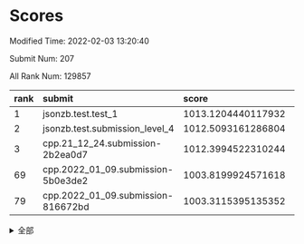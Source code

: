 # Scores

Modified Time: 2022-02-03 13:20:40

Submit Num: 207

All Rank Num: 129857

| rank |               submit               |       score        |       sigma        | pk_num |
| :--- | :--------------------------------- | :----------------- | :----------------- | :----- |
| 1    | jsonzb.test.test_1                 | 1013.1204440117932 | 0.8249895019335747 | 2507   |
| 2    | jsonzb.test.submission_level_4     | 1012.5093161286804 | 0.8234442790931933 | 2503   |
| 3    | cpp.21_12_24.submission-2b2ea0d7   | 1012.3994522310244 | 0.7937382384588662 | 2511   |
| 69   | cpp.2022_01_09.submission-5b0e3de2 | 1003.8199924571618 | 0.7204273630659754 | 2506   |
| 79   | cpp.2022_01_09.submission-816672bd | 1003.3115395135352 | 0.7125472724394849 | 2513   |


<details>
<summary>全部</summary>

| rank |                 submit                 |       score        |       sigma        | pk_num |
| :--- | :------------------------------------- | :----------------- | :----------------- | :----- |
| 1    | jsonzb.test.test_1                     | 1013.1204440117932 | 0.8249895019335747 | 2507   |
| 2    | jsonzb.test.submission_level_4         | 1012.5093161286804 | 0.8234442790931933 | 2503   |
| 3    | cpp.21_12_24.submission-2b2ea0d7       | 1012.3994522310244 | 0.7937382384588662 | 2511   |
| 4    | gobigger.level_3.submission_level_3_13 | 1011.9638626706959 | 0.7740348492000807 | 2511   |
| 5    | gobigger.level_3.submission_level_3_9  | 1011.3696639156832 | 0.7654606785185379 | 2511   |
| 6    | gobigger.level_3.submission_level_3_30 | 1011.3538543523653 | 0.7735942869151166 | 2510   |
| 7    | gobigger.level_3.submission_level_3_33 | 1011.2735592297909 | 0.8005299369121737 | 2512   |
| 8    | gobigger.level_3.submission_level_3_19 | 1011.0133005472875 | 0.7666210436032569 | 2508   |
| 9    | gobigger.level_3.submission_level_3_18 | 1010.9235360495578 | 0.7463457618025073 | 2511   |
| 10   | gobigger.level_3.submission_level_3_16 | 1010.9003919050549 | 0.7601500425463382 | 2503   |
| 11   | gobigger.level_3.submission_level_3_21 | 1010.8254247125811 | 0.7752501104251527 | 2510   |
| 12   | gobigger.level_3.submission_level_3_25 | 1010.8129792020658 | 0.7628382896765432 | 2509   |
| 13   | gobigger.level_3.submission_level_3_35 | 1010.8001448014803 | 0.7730810377716115 | 2513   |
| 14   | gobigger.level_3.submission_level_3_1  | 1010.7461474576495 | 0.7698706695262321 | 2504   |
| 15   | gobigger.level_3.submission_level_3_3  | 1010.7212142219564 | 0.7656926234642789 | 2508   |
| 16   | gobigger.level_3.submission_level_3_34 | 1010.5944551385546 | 0.7666003762799297 | 2512   |
| 17   | gobigger.level_3.submission_level_3_32 | 1010.5387892567284 | 0.7638426990395937 | 2511   |
| 18   | gobigger.level_3.submission_level_3_14 | 1010.5182626929302 | 0.7570699872079386 | 2515   |
| 19   | gobigger.level_3.submission_level_3_17 | 1010.4622232804568 | 0.7786860223551049 | 2507   |
| 20   | gobigger.level_3.submission_level_3_36 | 1010.4190121739897 | 0.7614615961473344 | 2509   |
| 21   | gobigger.level_3.submission_level_3_37 | 1010.363120909217  | 0.7584347844304951 | 2507   |
| 22   | gobigger.level_3.submission_level_3_31 | 1010.3060077175836 | 0.7765595716416939 | 2513   |
| 23   | gobigger.level_3.submission_level_3_20 | 1010.3007514627878 | 0.765055919654746  | 2516   |
| 24   | gobigger.level_3.submission_level_3_11 | 1010.2341943864672 | 0.7686610050582774 | 2512   |
| 25   | gobigger.level_3.submission_level_3_26 | 1010.1890668887655 | 0.7603616900150785 | 2507   |
| 26   | gobigger.level_3.submission_level_3_38 | 1010.1533001262851 | 0.7648994111565469 | 2505   |
| 27   | gobigger.level_3.submission_level_3_29 | 1010.1352100655392 | 0.7624782302116878 | 2504   |
| 28   | gobigger.level_3.submission_level_3_47 | 1010.0205999668807 | 0.7587663461436219 | 2511   |
| 29   | gobigger.level_3.submission_level_3_41 | 1009.9448614506385 | 0.7560569460951664 | 2506   |
| 30   | gobigger.level_3.submission_level_3_6  | 1009.896997484961  | 0.761640690748111  | 2510   |
| 31   | gobigger.level_3.submission_level_3_44 | 1009.8884823321189 | 0.7609261657959135 | 2510   |
| 32   | gobigger.level_3.submission_level_3_28 | 1009.8785369875092 | 0.7877157880140766 | 2510   |
| 33   | gobigger.level_3.submission_level_3_49 | 1009.8229618473686 | 0.7549978889455026 | 2507   |
| 34   | gobigger.level_3.submission_level_3_0  | 1009.6787173350278 | 0.7633429957511975 | 2508   |
| 35   | gobigger.level_3.submission_level_3_10 | 1009.6489538178572 | 0.778850924652666  | 2512   |
| 36   | gobigger.level_3.submission_level_3_12 | 1009.6210917583933 | 0.765550060001651  | 2511   |
| 37   | gobigger.level_3.submission_level_3_46 | 1009.6056067794443 | 0.7578550871593662 | 2510   |
| 38   | gobigger.level_3.submission_level_3_40 | 1009.5282776217216 | 0.7557243454251055 | 2508   |
| 39   | gobigger.level_3.submission_level_3_7  | 1009.469170417783  | 0.7736171130490667 | 2511   |
| 40   | gobigger.level_3.submission_level_3_22 | 1009.4673309575926 | 0.7572464384057882 | 2508   |
| 41   | gobigger.level_3.submission_level_3_23 | 1009.4194127078921 | 0.7464004689062895 | 2509   |
| 42   | gobigger.level_3.submission_level_3_5  | 1009.3297582048463 | 0.7820475056190435 | 2510   |
| 43   | gobigger.level_3.submission_level_3_27 | 1009.2818785680557 | 0.7564476743818949 | 2512   |
| 44   | gobigger.level_3.submission_level_3_4  | 1009.2642143456194 | 0.7485312267187599 | 2511   |
| 45   | gobigger.level_3.submission_level_3_24 | 1009.1946912331924 | 0.7710456545154685 | 2502   |
| 46   | gobigger.level_3.submission_level_3_39 | 1009.1382408945581 | 0.754641310930147  | 2507   |
| 47   | gobigger.level_3.submission_level_3_48 | 1009.0917459342252 | 0.7366629981817411 | 2504   |
| 48   | gobigger.level_3.submission_level_3_45 | 1008.8996260825115 | 0.7349455834299294 | 2510   |
| 49   | gobigger.level_3.submission_level_3_2  | 1008.8994819274394 | 0.7418516521523779 | 2511   |
| 50   | gobigger.level_3.submission_level_3_8  | 1008.8661983565773 | 0.735571350143769  | 2511   |
| 51   | gobigger.level_3.submission_level_3_43 | 1008.7424212386964 | 0.7427114087142112 | 2513   |
| 52   | gobigger.level_3.submission_level_3_42 | 1008.434274384248  | 0.7423947480455352 | 2512   |
| 53   | gobigger.level_3.submission_level_3_15 | 1008.1603558970183 | 0.7281719001469403 | 2507   |
| 54   | gobigger.level_1.submission_level_1_5  | 1004.9591125235632 | 0.7349991857809344 | 2513   |
| 55   | gobigger.level_1.submission_level_1_7  | 1004.8853313591088 | 0.726497959952762  | 2506   |
| 56   | gobigger.level_1.submission_level_1_21 | 1004.7449704345773 | 0.7096192864208457 | 2509   |
| 57   | gobigger.level_1.submission_level_1_49 | 1004.4188064456742 | 0.7204400266041849 | 2510   |
| 58   | gobigger.level_1.submission_level_1_31 | 1004.3334713839733 | 0.7138635097390951 | 2510   |
| 59   | gobigger.level_1.submission_level_1_32 | 1004.2633899932089 | 0.7236271916669447 | 2510   |
| 60   | gobigger.level_1.submission_level_1_15 | 1004.2441849730932 | 0.7126499933301734 | 2511   |
| 61   | gobigger.level_1.submission_level_1_48 | 1004.1803271403705 | 0.7277750275300494 | 2509   |
| 62   | gobigger.level_1.submission_level_1_18 | 1004.0834922865016 | 0.7261535605698668 | 2512   |
| 63   | gobigger.level_1.submission_level_1_9  | 1004.0610188149722 | 0.7270822080871637 | 2509   |
| 64   | gobigger.level_1.submission_level_1_37 | 1003.9974780950532 | 0.7152121615063826 | 2508   |
| 65   | gobigger.level_1.submission_level_1_39 | 1003.936789331773  | 0.7232956649315183 | 2509   |
| 66   | gobigger.level_1.submission_level_1_42 | 1003.9364846044125 | 0.72192706142308   | 2505   |
| 67   | gobigger.level_1.submission_level_1_24 | 1003.8585959040778 | 0.7159855387330849 | 2512   |
| 68   | gobigger.level_1.submission_level_1_45 | 1003.8254376658651 | 0.7251258625627448 | 2505   |
| 69   | cpp.2022_01_09.submission-5b0e3de2     | 1003.8199924571618 | 0.7204273630659754 | 2506   |
| 70   | gobigger.level_1.submission_level_1_1  | 1003.7949144890742 | 0.7236140055866864 | 2508   |
| 71   | gobigger.level_1.submission_level_1_26 | 1003.7659669991257 | 0.7093648482065167 | 2508   |
| 72   | gobigger.level_1.submission_level_1_16 | 1003.691526059183  | 0.7211153645549436 | 2509   |
| 73   | gobigger.level_1.submission_level_1_23 | 1003.6669900885504 | 0.7119280933356114 | 2505   |
| 74   | gobigger.level_1.submission_level_1_13 | 1003.664758882008  | 0.7221549174307269 | 2505   |
| 75   | gobigger.level_1.submission_level_1_43 | 1003.631710167467  | 0.7189819031823265 | 2515   |
| 76   | gobigger.level_1.submission_level_1_4  | 1003.5995944564685 | 0.7249359229148314 | 2510   |
| 77   | gobigger.level_1.submission_level_1_10 | 1003.508749971357  | 0.7295903151589347 | 2511   |
| 78   | gobigger.level_1.submission_level_1_19 | 1003.4280417392225 | 0.7120490608963591 | 2514   |
| 79   | cpp.2022_01_09.submission-816672bd     | 1003.3115395135352 | 0.7125472724394849 | 2513   |
| 80   | gobigger.level_1.submission_level_1_47 | 1003.271937897768  | 0.7127521602079921 | 2513   |
| 81   | gobigger.level_1.submission_level_1_40 | 1003.2652482963192 | 0.7146690385284962 | 2506   |
| 82   | gobigger.level_1.submission_level_1_41 | 1003.2611915200106 | 0.7141093953376964 | 2505   |
| 83   | gobigger.level_1.submission_level_1_36 | 1003.2345302519041 | 0.7128134865853716 | 2507   |
| 84   | gobigger.level_1.submission_level_1_3  | 1003.2279391803438 | 0.7107569220482299 | 2504   |
| 85   | gobigger.level_1.submission_level_1_22 | 1003.1980811702311 | 0.7239142294538031 | 2511   |
| 86   | gobigger.level_1.submission_level_1_29 | 1003.1849644453066 | 0.7170571196659103 | 2511   |
| 87   | gobigger.level_1.submission_level_1_0  | 1003.1296464580682 | 0.7154876845196603 | 2508   |
| 88   | gobigger.level_1.submission_level_1_28 | 1003.0505038386908 | 0.709928347718963  | 2508   |
| 89   | gobigger.level_1.submission_level_1_34 | 1003.0147195126128 | 0.7170095466704876 | 2512   |
| 90   | gobigger.level_1.submission_level_1_6  | 1002.9838447361426 | 0.7188819446745628 | 2507   |
| 91   | gobigger.level_1.submission_level_1_8  | 1002.9381956530513 | 0.7148903648264938 | 2512   |
| 92   | gobigger.level_1.submission_level_1_38 | 1002.9132841840594 | 0.7139933952904687 | 2508   |
| 93   | gobigger.level_1.submission_level_1_20 | 1002.8990031921553 | 0.7281607896931097 | 2509   |
| 94   | gobigger.level_1.submission_level_1_35 | 1002.8976824684581 | 0.7222708265069516 | 2507   |
| 95   | gobigger.level_1.submission_level_1_14 | 1002.6474675971733 | 0.7154420929819746 | 2507   |
| 96   | gobigger.level_1.submission_level_1_30 | 1002.647250802278  | 0.7244849797434526 | 2516   |
| 97   | gobigger.level_1.submission_level_1_17 | 1002.6458310443711 | 0.720670798728685  | 2510   |
| 98   | gobigger.level_1.submission_level_1_44 | 1002.5033218012121 | 0.7124354902647111 | 2506   |
| 99   | gobigger.level_1.submission_level_1_11 | 1002.4660827682076 | 0.7020357510320399 | 2513   |
| 100  | gobigger.level_1.submission_level_1_33 | 1002.4420553022592 | 0.7167235344546249 | 2510   |
| 101  | gobigger.level_1.submission_level_1_46 | 1002.4251455588726 | 0.7139414074925274 | 2511   |
| 102  | gobigger.level_1.submission_level_1_2  | 1002.3616593074128 | 0.7225226609711107 | 2512   |
| 103  | gobigger.level_1.submission_level_1_12 | 1002.285583359893  | 0.7141799189884919 | 2503   |
| 104  | gobigger.level_1.submission_level_1_27 | 1002.2672491162924 | 0.710383200454796  | 2507   |
| 105  | gobigger.level_1.submission_level_1_25 | 1002.0068461432155 | 0.7042880074511114 | 2509   |
| 106  | gobigger.random.submission_random_5    | 997.0667736501674  | 0.7189320189968801 | 2515   |
| 107  | gobigger.random.submission_random_12   | 996.7749196536602  | 0.7046602032763016 | 2513   |
| 108  | gobigger.random.submission_random_30   | 996.7381319069685  | 0.7064323568299179 | 2509   |
| 109  | gobigger.random.submission_random_18   | 996.7379175291859  | 0.7039694113927127 | 2506   |
| 110  | gobigger.random.submission_random_25   | 996.6101859742357  | 0.7056129230406445 | 2512   |
| 111  | gobigger.random.submission_random_35   | 996.5168420361573  | 0.7124438391671234 | 2506   |
| 112  | gobigger.random.submission_random_8    | 996.4856273323388  | 0.7053597783523357 | 2506   |
| 113  | gobigger.random.submission_random_1    | 996.4636957250877  | 0.7140975410138064 | 2512   |
| 114  | gobigger.random.submission_random_33   | 996.3491769748802  | 0.7107218754303294 | 2508   |
| 115  | gobigger.random.submission_random_6    | 996.3483814167615  | 0.7153211347104561 | 2511   |
| 116  | gobigger.random.submission_random_14   | 996.3471449682679  | 0.716653321933185  | 2507   |
| 117  | gobigger.random.submission_random_38   | 996.2396541011736  | 0.7142260811948673 | 2504   |
| 118  | gobigger.random.submission_random_17   | 996.236448671409   | 0.6893325048527783 | 2510   |
| 119  | gobigger.random.submission_random_37   | 996.2141623104501  | 0.7039633694103572 | 2510   |
| 120  | gobigger.random.submission_random_41   | 996.1614055788855  | 0.7286223043855046 | 2510   |
| 121  | gobigger.random.submission_random_27   | 996.1151625702056  | 0.7139133441106158 | 2508   |
| 122  | gobigger.random.submission_random_32   | 996.0361001111529  | 0.7188664708749253 | 2516   |
| 123  | gobigger.random.submission_random_7    | 995.9982095936103  | 0.7054786268304389 | 2507   |
| 124  | gobigger.random.submission_random_2    | 995.9565659137645  | 0.7240687994632276 | 2508   |
| 125  | gobigger.random.submission_random_13   | 995.9012841760565  | 0.7041590040768961 | 2510   |
| 126  | gobigger.random.submission_random_48   | 995.8516405803557  | 0.7035907050489205 | 2510   |
| 127  | gobigger.random.submission_random_28   | 995.7692669198677  | 0.7154002408806607 | 2511   |
| 128  | gobigger.random.submission_random_24   | 995.7664059624674  | 0.7088879648116871 | 2510   |
| 129  | gobigger.random.submission_random_29   | 995.738779490606   | 0.7091143249628465 | 2515   |
| 130  | gobigger.random.submission_random_36   | 995.7356402491578  | 0.7134682894286254 | 2508   |
| 131  | gobigger.random.submission_random_21   | 995.7264239791726  | 0.7112449624249956 | 2507   |
| 132  | gobigger.random.submission_random_49   | 995.6835218243158  | 0.7106473280449319 | 2510   |
| 133  | gobigger.random.submission_random_10   | 995.6812400130061  | 0.7118589034795663 | 2513   |
| 134  | gobigger.random.submission_random_9    | 995.6747365350172  | 0.7148247466857113 | 2501   |
| 135  | gobigger.random.submission_random_19   | 995.6746902476001  | 0.7016533336590756 | 2509   |
| 136  | gobigger.random.submission_random_46   | 995.6237567200068  | 0.7272448687087508 | 2506   |
| 137  | gobigger.random.submission_random_4    | 995.5915015638891  | 0.7099888907997144 | 2512   |
| 138  | gobigger.random.submission_random_47   | 995.5836815376118  | 0.7179202831408293 | 2509   |
| 139  | gobigger.random.submission_random_31   | 995.5210780952825  | 0.7180269174996322 | 2511   |
| 140  | gobigger.random.submission_random_34   | 995.4999439095488  | 0.7237862974436509 | 2511   |
| 141  | gobigger.random.submission_random_45   | 995.3838448741358  | 0.7043369516345365 | 2511   |
| 142  | gobigger.random.submission_random_22   | 995.3153576188216  | 0.7186408693967222 | 2508   |
| 143  | gobigger.random.submission_random_15   | 995.3084524191819  | 0.7146679569310864 | 2507   |
| 144  | gobigger.random.submission_random_39   | 995.2435007907985  | 0.6997844935043415 | 2509   |
| 145  | gobigger.random.submission_random_3    | 995.1868961926335  | 0.7139050983777652 | 2509   |
| 146  | gobigger.random.submission_random_44   | 995.1211576945022  | 0.715047711934953  | 2510   |
| 147  | gobigger.random.submission_random_20   | 995.0623090588557  | 0.7036366459284725 | 2506   |
| 148  | gobigger.random.submission_random_26   | 994.9578162348881  | 0.7188529075790382 | 2508   |
| 149  | gobigger.random.submission_random_23   | 994.9150983368044  | 0.7203009598678869 | 2508   |
| 150  | gobigger.random.submission_random_40   | 994.8903623791554  | 0.7124187629915947 | 2512   |
| 151  | gobigger.random.submission_random_43   | 994.7769617014989  | 0.7213923144475931 | 2513   |
| 152  | gobigger.random.submission_random_16   | 994.7647206894687  | 0.7216507426379948 | 2509   |
| 153  | gobigger.random.submission_random_0    | 994.7596747348667  | 0.7214566266478085 | 2507   |
| 154  | gobigger.random.submission_random_11   | 994.7544645433157  | 0.7271034703961962 | 2513   |
| 155  | gobigger.random.submission_random_42   | 994.563232730066   | 0.7135491715525232 | 2515   |
| 156  | gobigger.level_2.submission_level_2_2  | 994.0740586362376  | 0.7342470976846989 | 2507   |
| 157  | gobigger.level_2.submission_level_2_1  | 993.6384514595999  | 0.7111717086297887 | 2511   |
| 158  | gobigger.level_2.submission_level_2_31 | 993.5395430622485  | 0.7139713148147573 | 2507   |
| 159  | gobigger.level_2.submission_level_2_25 | 993.3139338365162  | 0.7230802109323943 | 2513   |
| 160  | gobigger.level_2.submission_level_2_20 | 993.2851533148046  | 0.7221296492926205 | 2511   |
| 161  | gobigger.level_2.submission_level_2_36 | 993.1400339733523  | 0.7628301908163418 | 2508   |
| 162  | gobigger.level_2.submission_level_2_0  | 993.1185166110022  | 0.7577495846219159 | 2506   |
| 163  | gobigger.level_2.submission_level_2_18 | 993.056907211397   | 0.7216063174962913 | 2503   |
| 164  | gobigger.level_2.submission_level_2_11 | 993.0080250283304  | 0.7432849877724613 | 2507   |
| 165  | gobigger.level_2.submission_level_2_30 | 992.9512188397737  | 0.7370074160496913 | 2512   |
| 166  | gobigger.level_2.submission_level_2_34 | 992.8197008232139  | 0.7278867594645556 | 2507   |
| 167  | gobigger.level_2.submission_level_2_9  | 992.8161973656108  | 0.7404978312169347 | 2510   |
| 168  | gobigger.level_2.submission_level_2_37 | 992.7839432388387  | 0.7467446999041799 | 2507   |
| 169  | gobigger.level_2.submission_level_2_17 | 992.7467448070483  | 0.7360615569958867 | 2505   |
| 170  | gobigger.level_2.submission_level_2_29 | 992.6635528238118  | 0.7362077626666677 | 2510   |
| 171  | gobigger.level_2.submission_level_2_8  | 992.6371308687912  | 0.7236064003496191 | 2512   |
| 172  | gobigger.level_2.submission_level_2_5  | 992.4252495424377  | 0.7308727623979534 | 2507   |
| 173  | gobigger.level_2.submission_level_2_48 | 992.4100352984509  | 0.7514245433367953 | 2511   |
| 174  | gobigger.level_2.submission_level_2_22 | 992.2884499917093  | 0.7615794293498047 | 2511   |
| 175  | gobigger.level_2.submission_level_2_24 | 992.264176647103   | 0.7508129922897229 | 2511   |
| 176  | gobigger.level_2.submission_level_2_41 | 992.1924648637931  | 0.7380703200985838 | 2507   |
| 177  | gobigger.level_2.submission_level_2_3  | 992.1035641251617  | 0.7485760623471834 | 2509   |
| 178  | gobigger.level_2.submission_level_2_40 | 991.9892852568333  | 0.7371909344874482 | 2511   |
| 179  | gobigger.level_2.submission_level_2_46 | 991.9578923266579  | 0.7505686224303237 | 2516   |
| 180  | gobigger.level_2.submission_level_2_27 | 991.9302344516524  | 0.747892648936367  | 2515   |
| 181  | gobigger.level_2.submission_level_2_39 | 991.8937063928281  | 0.7515313992995537 | 2505   |
| 182  | gobigger.level_2.submission_level_2_44 | 991.8667292033581  | 0.7527099752314904 | 2512   |
| 183  | gobigger.level_2.submission_level_2_35 | 991.8466472746114  | 0.7563757550088489 | 2508   |
| 184  | gobigger.level_2.submission_level_2_14 | 991.8274489498059  | 0.7497292059413209 | 2507   |
| 185  | gobigger.level_2.submission_level_2_19 | 991.7574295913804  | 0.7373660019299993 | 2508   |
| 186  | gobigger.level_2.submission_level_2_12 | 991.6603085257285  | 0.7503771109429752 | 2508   |
| 187  | gobigger.level_2.submission_level_2_43 | 991.6324487928413  | 0.7421098016867937 | 2509   |
| 188  | gobigger.level_2.submission_level_2_45 | 991.625436905963   | 0.7432583793424254 | 2517   |
| 189  | gobigger.level_2.submission_level_2_13 | 991.5730405425217  | 0.7477166155363419 | 2516   |
| 190  | gobigger.level_2.submission_level_2_42 | 991.5657364435074  | 0.7414804080772648 | 2510   |
| 191  | gobigger.level_2.submission_level_2_15 | 991.5369593281574  | 0.759628432956132  | 2505   |
| 192  | gobigger.level_2.submission_level_2_10 | 991.413501068496   | 0.7583406723524778 | 2506   |
| 193  | gobigger.level_2.submission_level_2_16 | 991.4071390475456  | 0.7516303872248151 | 2513   |
| 194  | gobigger.level_2.submission_level_2_7  | 991.3993560007164  | 0.7679544186453346 | 2511   |
| 195  | gobigger.level_2.submission_level_2_33 | 991.3852452912763  | 0.7322575085576946 | 2506   |
| 196  | gobigger.level_2.submission_level_2_23 | 991.3837153728674  | 0.7514232304100439 | 2509   |
| 197  | gobigger.level_2.submission_level_2_6  | 991.3274492403003  | 0.7344214823081469 | 2511   |
| 198  | gobigger.level_2.submission_level_2_47 | 991.2937027690007  | 0.7519449144853856 | 2511   |
| 199  | gobigger.level_2.submission_level_2_21 | 991.2160554233443  | 0.7504678474167403 | 2514   |
| 200  | gobigger.level_2.submission_level_2_49 | 991.209212104753   | 0.7791496310817707 | 2510   |
| 201  | gobigger.level_2.submission_level_2_26 | 991.0785655537479  | 0.7558687280539427 | 2516   |
| 202  | gobigger.level_2.submission_level_2_28 | 991.0131316411577  | 0.7714937178365677 | 2505   |
| 203  | gobigger.level_2.submission_level_2_32 | 990.9763283570538  | 0.7519069464439359 | 2508   |
| 204  | gobigger.level_2.submission_level_2_38 | 990.6100140798652  | 0.7597140622639578 | 2509   |
| 205  | gobigger.level_2.submission_level_2_4  | 990.3550098211821  | 0.7502731798775369 | 2505   |
| 206  | gobigger.none.submission_none_1        | 975.5720572380668  | 1.521066385776039  | 2510   |
| 207  | gobigger.none.submission_none_0        | 975.4484776295155  | 1.50456223925266   | 2508   |

</details>